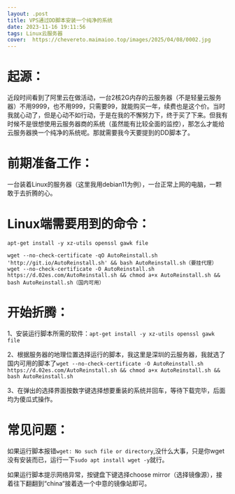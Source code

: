 ```yaml
---
layout: .post
title: VPS通过DD脚本安装一个纯净的系统
date: 2023-11-16 19:11:56
tags: Linux云服务器
cover:  https://chevereto.maimaioo.top/images/2025/04/08/0002.jpg
---
```


# 起源：

近段时间看到了阿里云在做活动，一台2核2G内存的云服务器（不是轻量云服务器）不用9999，也不用999，只需要99，就能购买一年，续费也是这个价。当时我就心动了，但是心动不如行动，于是在我的不懈努力下，终于买了下来。但我有时候不是很想使用云服务器商的系统（虽然能有比较全面的监控），那怎么才能给云服务器换一个纯净的系统呢。那就需要我今天要提到的DD脚本了。

# 前期准备工作：

一台装着Linux的服务器（这里我用debian11为例），一台正常上网的电脑，一颗敢于去折腾的心。

# Linux端需要用到的命令：

```shell
apt-get install -y xz-utils openssl gawk file
```

```shell
wget --no-check-certificate -qO AutoReinstall.sh 'http://git.io/AutoReinstall.sh' && bash AutoReinstall.sh（要挂代理）
wget --no-check-certificate -O AutoReinstall.sh https://d.02es.com/AutoReinstall.sh && chmod a+x AutoReinstall.sh && bash AutoReinstall.sh（国内可用）
```



# 开始折腾：

1、安装运行脚本所需的软件：`apt-get install -y xz-utils openssl gawk file`

2、根据服务器的地理位置选择运行的脚本，我这里是深圳的云服务器，我就选了国内可用的脚本了`wget --no-check-certificate -O AutoReinstall.sh https://d.02es.com/AutoReinstall.sh && chmod a+x AutoReinstall.sh && bash AutoReinstall.sh`

3、在弹出的选择界面按数字键选择想要重装的系统并回车，等待下载完毕，后面均为傻瓜式操作。

 

# 常见问题：

如果运行脚本报错`wget: No such file or directory`,没什么大事，只是你wget没有安装而已，运行一下`sudo apt install wget -y`就行。

如果运行脚本提示网络异常，按键盘下键选择choose mirror（选择镜像源），接着往下翻翻到“china“接着选一个中意的镜像站即可。
